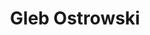 ---
layout: authorpage
permalink: /author/goost/
title: "Gleb Ostrowski"
description: 
modified: 2015-03-14 22:54:42 +0600
tags: []
---